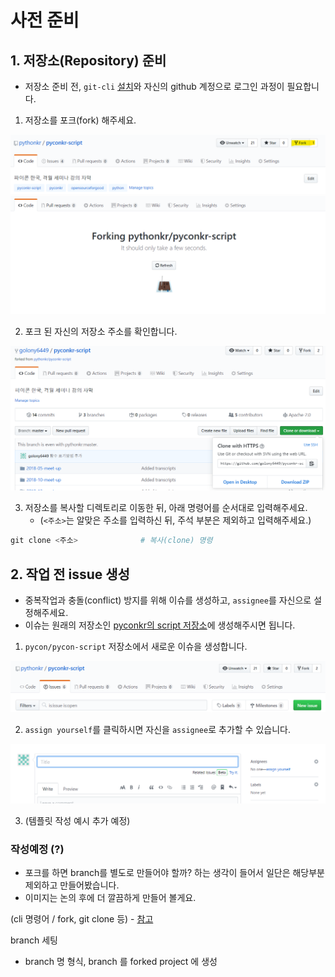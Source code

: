 # 사전 준비

## 1. 저장소(Repository) 준비

* 저장소 준비 전, `git-cli` [설치](https://git-scm.com/)와 자신의 github 계정으로 로그인 과정이 필요합니다.

1. 저장소를 포크(fork) 해주세요.

  

  <img src="./image/fork.png" alt="저장소 포크하기" style="zoom:60%;" />

  <img src="./image/forking.png" alt="포크 중" style="zoom:60%;" />

  

2. 포크 된 자신의 저장소 주소를 확인합니다.

<img src="./image/check_address.png" alt="주소 확인" style="zoom:60%;" />



3. 저장소를 복사할 디렉토리로 이동한 뒤, 아래 명령어를 순서대로 입력해주세요. 
   * (`<주소>`는 알맞은 주소를 입력하신 뒤, 주석 부분은 제외하고 입력해주세요.)

```powershell
git clone <주소> 				# 복사(clone) 명령
```



## 2. 작업 전 issue 생성

* 중복작업과 충돌(conflict) 방지를 위해 이슈를 생성하고, `assignee`를 자신으로 설정해주세요.
* 이슈는 원래의 저장소인 [pyconkr의 script 저장소](https://github.com/pythonkr/pyconkr-script)에 생성해주시면 됩니다.



1. `pycon/pycon-script` 저장소에서 새로운 이슈을 생성합니다.

<img src="./image/new-issue.png" alt="이슈 생성" style="zoom:60%;" />

2. `assign yourself`를 클릭하시면 자신을 `assignee`로 추가할 수 있습니다.

<img src="./image/assign-yourself.png" alt="assignee 할당" style="zoom:60%;" />

3. (템플릿 작성 예시 추가 예정)



### 작성예정 (?)

* 포크를 하면 branch를 별도로 만들어야 할까? 하는 생각이 들어서 일단은 해당부분 제외하고 만들어봤습니다.
* 이미지는 논의 후에 더 깔끔하게 만들어 볼게요.

 (cli 명령어 / fork, git clone 등) - [참고](https://github.com/pythonkr/pyconkr#getting-started)

  branch 세팅

  - branch 명 형식, branch 를 forked project 에 생성